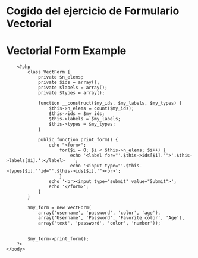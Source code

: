 # Cogido del ejercicio de Formulario Vectorial

<!-- Ejemplo tomado del libro: Beginning PHP 5.3. Matt Doyle. Wiley Publishing, Inc. 2010 -->
<!DOCTYPE html >
<html>
<head>
<link rel="stylesheet" type="text/css" href="common.css" />
</head>
	<body>
		<h1>Vectorial Form Example</h1>

		<?php
			class VectForm {
				private $n_elems;
				private $ids = array();
				private $labels = array();
				private $types = array();

				function __construct($my_ids, $my_labels, $my_types) {
					$this->n_elems = count($my_ids);
					$this->ids = $my_ids;
					$this->labels = $my_labels;
					$this->types = $my_types;
				}

				public function print_form() {
					echo "<form>";
						for($i = 0; $i < $this->n_elems; $i++) {
							echo '<label for="'.$this->ids[$i].'">'.$this->labels[$i].':</label>   ';
							echo '<input type="'.$this->types[$i].'"id="'.$this->ids[$i].'"><br>';
						}
					echo '<br><input type="submit" value="Submit">';
					echo '</form>';
				}
			}

			$my_form = new VectForm(
				array('username', 'password', 'color', 'age'),
				array('Username', 'Password', 'Favorite color', 'Age'),
				array('text', 'password', 'color', 'number'));


			$my_form->print_form();
		?>
	</body>
</html>